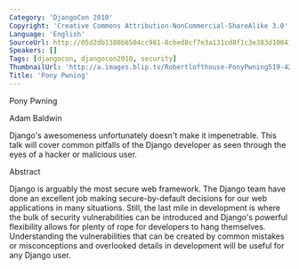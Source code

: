 ```yaml
---
Category: 'DjangoCon 2010'
Copyright: 'Creative Commons Attribution-NonCommercial-ShareAlike 3.0'
Language: 'English'
SourceUrl: http://05d2db1380b6504cc981-8cbed8cf7e3a131cd8f1c3e383d10041.r93.cf2.rackcdn.com/djangocon-2010/58_pony-pwning.flv
Speakers: []
Tags: [djangocon, djangocon2010, security]
ThumbnailUrl: 'http://a.images.blip.tv/Robertlofthouse-PonyPwning519-421.jpg'
Title: 'Pony Pwning'
---
```

Pony Pwning

Adam Baldwin

Django's awesomeness unfortunately doesn't make it impenetrable. This talk
will cover common pitfalls of the Django developer as seen through the eyes of
a hacker or malicious user.

Abstract

Django is arguably the most secure web framework. The Django team have done an
excellent job making secure-by-default decisions for our web applications in
many situations. Still, the last mile in development is where the bulk of
security vulnerabilities can be introduced and Django's powerful flexibility
allows for plenty of rope for developers to hang themselves. Understanding the
vulnerabilities that can be created by common mistakes or misconceptions and
overlooked details in development will be useful for any Django user.

